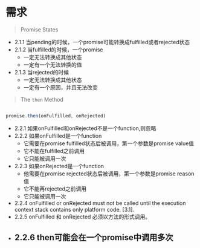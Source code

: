 # 需求

> Promise States

- 2.1.1 当pending的时候，一个promise可能转换成fulfilled或者rejected状态
- 2.1.2 当fulfilled的时候，一个promise
    - 一定无法转换成其他状态
    - 一定有一个无法转换的值
- 2.1.3 当rejected的时候
    - 一定无法转换成其他状态
    - 一定有一个原因，并且无法改变

> The `then` Method

```javascript

promise.then(onFulfilled, onRejected)

```

- 2.2.1 如果onFulfilled和onRejected不是一个function,则忽略
- 2.2.2 如果onFulfilled是一个function
    - 它需要在promise fulfilled状态后被调用，第一个参数是promise value值
    - 它不能在fulfilled之前调用
    - 它只能被调用一次
- 2.2.3 如果onRejected是一个function
    - 他需要在promise rejected状态后被调用，第一个参数是promise reason值
    - 它不能再rejected之前调用
    - 它只能被调用一次
- 2.2.4 onFulfilled or onRejected must not be called until the execution context stack contains only platform code. [3.1].
- 2.2.5 onFulfilled 和 onRejected 必须以方法的形式调用。
- 2.2.6 then可能会在一个promise中调用多次
    - 